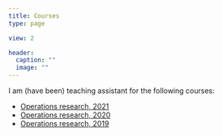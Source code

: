 ```yaml
---
title: Courses
type: page

view: 2

header:
  caption: ""
  image: ""
---
```


I am (have been) teaching assistant for the following courses:
- [Operations research, 2021](https://directory.unamur.be/teaching/courses/INFOB224/2021) 
- [Operations research, 2020](https://directory.unamur.be/teaching/courses/INFOB224/2020) 
- [Operations research, 2019](https://directory.unamur.be/teaching/courses/INFOB224/2019) 